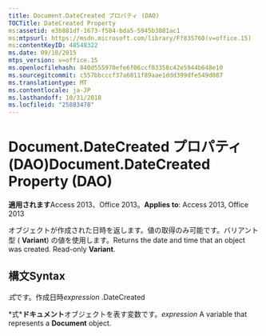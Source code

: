 ```yaml
---
title: Document.DateCreated プロパティ (DAO)
TOCTitle: DateCreated Property
ms:assetid: e3b881df-1673-f584-bda5-5945b3081ac1
ms:mtpsurl: https://msdn.microsoft.com/library/Ff835760(v=office.15)
ms:contentKeyID: 48548322
ms.date: 09/18/2015
mtps_version: v=office.15
ms.openlocfilehash: 840d555970efe6f06ccf03358c42e5944b648e10
ms.sourcegitcommit: c557bbcccf37a6011f89aae1ddd399dfe549d087
ms.translationtype: MT
ms.contentlocale: ja-JP
ms.lasthandoff: 10/31/2018
ms.locfileid: "25883478"
---
```

# <a name="documentdatecreated-property-dao"></a><span data-ttu-id="87cd2-102">Document.DateCreated プロパティ (DAO)</span><span class="sxs-lookup"><span data-stu-id="87cd2-102">Document.DateCreated Property (DAO)</span></span>


<span data-ttu-id="87cd2-103">**適用されます**Access 2013、Office 2013。</span><span class="sxs-lookup"><span data-stu-id="87cd2-103">**Applies to**: Access 2013, Office 2013</span></span>

<span data-ttu-id="87cd2-p101">オブジェクトが作成された日時を返します。値の取得のみ可能です。バリアント型 ( **Variant**) の値を使用します。</span><span class="sxs-lookup"><span data-stu-id="87cd2-p101">Returns the date and time that an object was created. Read-only **Variant**.</span></span>

## <a name="syntax"></a><span data-ttu-id="87cd2-106">構文</span><span class="sxs-lookup"><span data-stu-id="87cd2-106">Syntax</span></span>

<span data-ttu-id="87cd2-107">*式*です。作成日時</span><span class="sxs-lookup"><span data-stu-id="87cd2-107">*expression* .DateCreated</span></span>

<span data-ttu-id="87cd2-108">\*式\***ドキュメント**オブジェクトを表す変数です。</span><span class="sxs-lookup"><span data-stu-id="87cd2-108">*expression* A variable that represents a **Document** object.</span></span>

